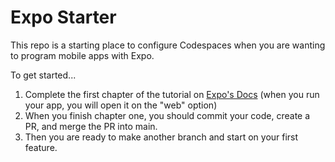 # Expo Starter
This repo is a starting place to configure Codespaces when you are wanting to program mobile apps with Expo.

To get started...
1. Complete the first chapter of the tutorial on [Expo's Docs](https://docs.expo.dev/tutorial/introduction/?authuser=0) (when you run your app, you will open it on the "web" option)
2. When you finish chapter one, you should commit your code, create a PR, and merge the PR into main.
3. Then you are ready to make another branch and start on your first feature.
